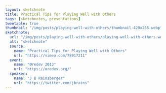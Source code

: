 ```yaml
---
layout: sketchnote
title: Practical Tips for Playing Well with Others
tags: [sketchnotes, presentations]
tweetable: true
thumbnail: "/img/posts/playing-well-with-others/thumbnail-420x255.webp"
sketchnote:
  url: "/img/posts/playing-well-with-others/playing-well-with-others.webp"
  alt: "sketchnote"
  source:
    name: "Practical Tips for Playing Well with Others"
    url: "https://vimeo.com/78917211"
  event:
    name: "Øredev 2013"
    url: "https://oredev.org/"
  speaker:
    name: "J B Rainsberger"
    url: "https://twitter.com/jbrains"
---
```

